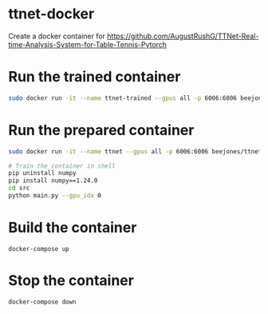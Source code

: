 # ttnet-docker
Create a docker container for https://github.com/AugustRushG/TTNet-Real-time-Analysis-System-for-Table-Tennis-Pytorch

# Run the trained container
```bash
sudo docker run -it --name ttnet-trained --gpus all -p 6006:6006 beejones/ttnet-trained:latest /bin/bash
```

# Run the prepared container
```bash
sudo docker run -it --name ttnet --gpus all -p 6006:6006 beejones/ttnet:latest /bin/bash

# Train the container in shell
pip uninstall numpy
pip install numpy==1.24.0
cd src
python main.py --gpu_idx 0
```

# Build the container
```
docker-compose up
```

# Stop the container
```
docker-compose down
```
